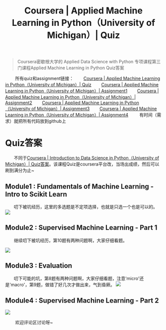﻿---
 title: Coursera | Applied Machine Learning in Python（University of Michigan）| Quiz
 date: 
 updated: 
 categories:
 - Coursera
 - DataScience
 - AppliedML
 tags:
 - DataScience
 - Pandas
 - Coursera
 - Machine learning
---
>Coursera密歇根大学的 Applied Data Science with Python 专项课程第三门课程Applied Machine Learning in Python Quiz答案
<!--less-->

&emsp;&emsp; 所有quiz和assignment链接：
&emsp;&emsp;[Coursera | Applied Machine Learning in Python（University of Michigan）| Quiz](https://ycchen00.github.io/2020/12/12/AppliedML/Quiz/)
&emsp;&emsp;[Coursera | Applied Machine Learning in Python（University of Michigan）| Assignment1](https://ycchen00.github.io/2020/12/12/AppliedML/Assignment1/)
&emsp;&emsp;[Coursera | Applied Machine Learning in Python（University of Michigan）| Assignment2](https://ycchen00.github.io/2020/12/12/AppliedML/Assignment2/)
&emsp;&emsp;[Coursera | Applied Machine Learning in Python（University of Michigan）| Assignment3](https://ycchen00.github.io/2020/12/12/AppliedML/Assignment3/)
&emsp;&emsp;[Coursera | Applied Machine Learning in Python（University of Michigan）| Assignment4](https://ycchen00.github.io/2020/12/12/AppliedML/Assignment4/)
&emsp;&emsp; 有时间（需求）就把所有代码放到github上
<br>


# Quiz答案
&emsp;&emsp;不同于[Coursera | Introduction to Data Science in Python（University of Michigan）| Quiz答案](https://ycchen00.github.io/2020/11/09/Intro2DS/Quiz+Assignment1-4/)。该课程Quiz是coursera平台改，当场出成绩，然后可以刷到满分为止~

## Module1 : Fundamentals of Machine Learning - Intro to Scikit Learn
&emsp;&emsp;叨下被坑经历，这里的多选题是不定项选择，也就是只选一个也是可以的。
![](https://img-blog.csdnimg.cn/20201122123118309.png#pic_center)



## Module2 : Supervised Machine Learning - Part 1
&emsp;&emsp;继续叨下被坑经历，第10题有两种问题啊，大家仔细看题。

![](https://img-blog.csdnimg.cn/20201123132523640.png#pic_center)
## Module3 : Evaluation
&emsp;&emsp;叨下可能的坑，第8题有两种问题啊，大家仔细看题，注意'micro'还是'macro'，第9题，做错了好几次才做出来，气到昏厥。
![](https://img-blog.csdnimg.cn/20201126192836810.png#pic_center)


## Module4 : Supervised Machine Learning - Part 2
![](https://img-blog.csdnimg.cn/20201129175946600.png)

&emsp;&emsp; 欢迎评论区讨论呀~


